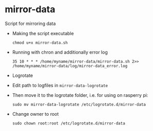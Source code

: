# mirror-data

Script for mirroring data

* Making the script executable

    `chmod u+x mirror-data.sh`

* Running with chron and additionally error log

    `35 10 * * * /home/myname/mirror-data/mirror-data.sh 2>> /home/myname/mirror-data/log/mirror-data_error.log`

* Logrotate

 * Edit path to logfiles in `mirror-data-logrotate`

 * Then move it to the logrotate folder, i.e. for using on rasperry pi:

    `sudo mv mirror-data-logrotate /etc/logrotate.d/mirror-data`

* Change owner to root

    `sudo chown root:root /etc/logrotate.d/mirror-data`
